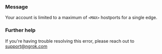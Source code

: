
### Message
Your account is limited to a maximum of <code>&lt;MAX&gt;</code> hostports for a single edge.

### Further help
If you're having trouble resolving this error, please reach out to [support@ngrok.com](mailto:support@ngrok.com?subject=Help%20with%20ERR_NGROK_7129)

